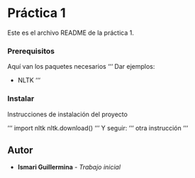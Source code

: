 ﻿# Práctica 1
Este es el archivo README de la práctica 1.
### Prerequisitos
Aquí van los paquetes necesarios
‘‘‘
Dar ejemplos:
* NLTK
‘‘‘
### Instalar
Instrucciones de instalación del proyecto

‘‘‘
import nltk
nltk.download()
‘‘‘
Y seguir:
‘‘‘
otra instrucción
‘‘‘
## Autor
* **Ismari Guillermina** - *Trabajo inicial*